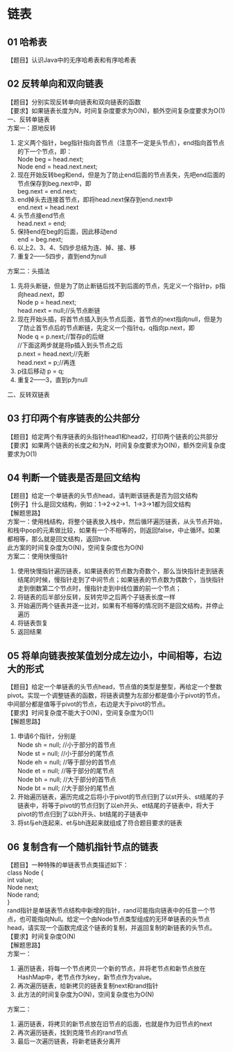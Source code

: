 # 链表
## 01 哈希表
【题目】认识Java中的无序哈希表和有序哈希表
## 02 反转单向和双向链表
【题目】分别实现反转单向链表和双向链表的函数  
【要求】如果链表长度为N，时间复杂度要求为O(N)，额外空间复杂度要求为O(1)   
一、反转单链表   
方案一：原地反转     
1. 定义两个指针，beg指针指向首节点（注意不一定是头节点），end指向首节点的下一个节点，即：   
Node beg = head.next;   
Node end = head.next.next;   
2. 现在开始反转beg和end，但是为了防止end后面的节点丢失，先吧end后面的节点保存到beg.next中，即   
beg.next = end.next;   
3. end掉头去连接首节点，即将head.next保存到end.next中   
end.next = head.next   
4. 头节点接end节点   
head.next = end;   
5. 保持end在beg的后面，因此移动end   
end = beg.next;   
6. 以上2、3、4、5四步总结为连、掉、接、移
7. 重复2——5四步，直到end为null   

方案二：头插法     
1. 先将头断链，但是为了防止断链后找不到后面的节点，先定义一个指针p，p指向head.next，即   
Node p = head.next;  
head.next = null;//头节点断链  
2. 现在开始头插，将首节点插入到头节点后面，首节点的next指向null，但是为了防止首节点后的节点断链，先定义一个指针q，q指向p.next，即  
Node q = p.next;//暂存p的后继  
//下面这两步就是将p插入到头节点之后  
p.next = head.next;//先断   
head.next = p;//再连   
3. p往后移动 
p = q;   
4. 重复2——3，直到p为null  

二、反转双链表  


## 03 打印两个有序链表的公共部分
【题目】给定两个有序链表的头指针head1和head2，打印两个链表的公共部分  
【要求】如果两个链表的长度之和为N，时间复杂度要求为O(N)，额外空间复杂度要求为O(1)
## 04 判断一个链表是否是回文结构
【题目】给定一个单链表的头节点head，请判断该链表是否为回文结构  
【例子】什么是回文结构，例如：1->2->2->1、1->3->1都为回文结构  
【解题思路】     
方案一：使用栈结构，将整个链表放入栈中，然后循环遍历链表，从头节点开始，和栈中pop的元素做比较，如果有一个不相等的，则返回false，中止循环。如果都相等，那么就是回文结构，返回true.   
此方案的时间复杂度为O(N)，空间复杂度也为O(N)   
方案二：使用快慢指针   
1. 使用快慢指针遍历链表，如果链表的节点数为奇数个，那么当快指针走到链表结尾的时候，慢指针走到了中间节点；如果链表的节点数为偶数个，当快指针走到倒数第二个节点时，慢指针走到中线位置的前一个节点；   
2. 将链表的后半部分反转，反转完毕之后两个子链表长度一样   
3. 开始遍历两个链表并逐一比对，如果有不相等的情况则不是回文结构，并停止遍历   
4. 将链表恢复   
5. 返回结果      

## 05 将单向链表按某值划分成左边小，中间相等，右边大的形式   
【题目】给定一个单链表的头节点head，节点值的类型是整型，再给定一个整数pivot。实现一个调整链表的函数，将链表调整为左部分都是值小于pivot的节点，中间部分都是值等于pivot的节点，右边是大于pivot的节点。   
【要求】时间复杂度不能大于O(N)，空间复杂度为O(1)   
【解题思路】    
1. 申请6个指针，分别是   
Node sh = null;  //小于部分的首节点  
Node st = null;  //小于部分的尾节点  
Node eh = null;  //等于部分的首节点  
Node et = null;  //等于部分的尾节点   
Node bh = null;  //大于部分的首节点   
Node bt = null;  //大于部分的尾节点   
2. 开始遍历链表，遍历完成之后将小于pivot的节点归到了以st开头、st结尾的子链表中，将等于pivot的节点归到了以eh开头、et结尾的子链表中，将大于pivot的节点归到了以bh开头、bt结尾的子链表中   
3. 将st与eh连起来、et与bh连起来就组成了符合题目要求的链表   

## 06 复制含有一个随机指针节点的链表   
【题目】一种特殊的单链表节点类描述如下：    
class Node {   
  int value;  
  Node next;  
  Node rand;   
}   
rand指针是单链表节点结构中新增的指针，rand可能指向链表中的任意一个节点，也可能指向Null。给定一个由Node节点类型组成的无环单链表的头节点head，请实现一个函数完成这个链表的复制，并返回复制的新链表的头节点。   
【要求】时间复杂度O(N)    
【解题思路】   
方案一：   
1. 遍历链表，将每一个节点拷贝一个新的节点，并将老节点和新节点放在HashMap中，老节点作为key，新节点作为value。  
2. 再次遍历链表，给新拷贝的链表复制next和rand指针         
3. 此方法的时间复杂度为O(N)，空间复杂度也为O(N)      

方案二：    
1. 遍历链表，将拷贝的新节点放在旧节点的后面，也就是作为旧节点的next   
2. 再次遍历链表，找到克隆节点的rand节点   
3. 最后一次遍历链表，将新老链表分离开   




